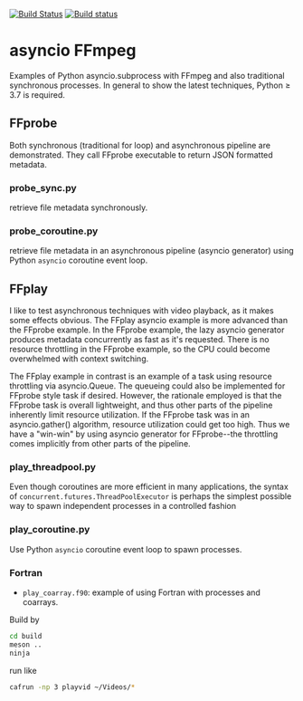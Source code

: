 [![Build Status](https://travis-ci.com/ec500-software-engineering/asyncio-subprocess-ffmpeg.svg?branch=master)](https://travis-ci.com/ec500-software-engineering/asyncio-subprocess-ffmpeg)
[![Build status](https://ci.appveyor.com/api/projects/status/lg480ord3kxsner2?svg=true)](https://ci.appveyor.com/project/scivision/asyncio-subprocess-ffmpeg)


# asyncio FFmpeg

Examples of Python asyncio.subprocess with FFmpeg and also traditional synchronous processes.
In general to show the latest techniques, Python &ge; 3.7 is required.

## FFprobe

Both synchronous (traditional for loop) and asynchronous pipeline are demonstrated.
They call FFprobe executable to return JSON formatted metadata.

### probe_sync.py

retrieve file metadata synchronously.

### probe_coroutine.py

retrieve file metadata in an asynchronous pipeline (asyncio generator) using Python `asyncio` coroutine event loop.

## FFplay

I like to test asynchronous techniques with video playback, as it makes some effects obvious.
The FFplay asyncio example is more advanced than the FFprobe example.
In the FFprobe example, the lazy asyncio generator produces metadata concurrently as fast as it's requested.
There is no resource throttling in the FFprobe example, so the CPU could become overwhelmed with context switching.

The FFplay example in contrast is an example of a task using resource throttling via asyncio.Queue.
The queueing could also be implemented for FFprobe style task if desired.
However, the rationale employed is that the FFprobe task is overall lightweight, and thus other parts of the pipeline inherently limit resource utilization.
If the FFprobe task was in an asyncio.gather() algorithm, resource utilization could get too high.
Thus we have a "win-win" by using asyncio generator for FFprobe--the throttling comes implicitly from other parts of the pipeline.


### play_threadpool.py

Even though coroutines are more efficient in many applications, the syntax of `concurrent.futures.ThreadPoolExecutor` is perhaps the simplest possible way to spawn independent processes in a controlled fashion

### play_coroutine.py

Use Python `asyncio` coroutine event loop to spawn processes.

### Fortran

* `play_coarray.f90`: example of using Fortran with processes and coarrays.

Build by
```sh
cd build
meson ..
ninja
```

run like
```sh
cafrun -np 3 playvid ~/Videos/*
```
